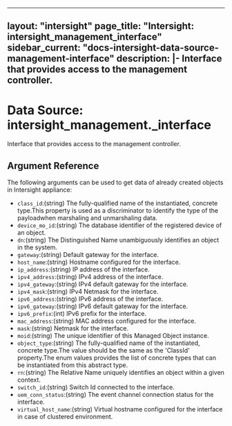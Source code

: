 
---
layout: "intersight"
page_title: "Intersight: intersight_management_interface"
sidebar_current: "docs-intersight-data-source-management-interface"
description: |-
Interface that provides access to the management controller.
---

# Data Source: intersight_management._interface
Interface that provides access to the management controller.
## Argument Reference
The following arguments can be used to get data of already created objects in Intersight appliance:
* `class_id`:(string) The fully-qualified name of the instantiated, concrete type.This property is used as a discriminator to identify the type of the payloadwhen marshaling and unmarshaling data. 
* `device_mo_id`:(string) The database identifier of the registered device of an object. 
* `dn`:(string) The Distinguished Name unambiguously identifies an object in the system. 
* `gateway`:(string) Default gateway for the interface. 
* `host_name`:(string) Hostname configured for the interface. 
* `ip_address`:(string) IP address of the interface. 
* `ipv4_address`:(string) IPv4 address of the interface. 
* `ipv4_gateway`:(string) IPv4 default gateway for the interface. 
* `ipv4_mask`:(string) IPv4 Netmask for the interface. 
* `ipv6_address`:(string) IPv6 address of the interface. 
* `ipv6_gateway`:(string) IPv6 default gateway for the interface. 
* `ipv6_prefix`:(int) IPv6 prefix for the interface. 
* `mac_address`:(string) MAC address configured for the interface. 
* `mask`:(string) Netmask for the interface. 
* `moid`:(string) The unique identifier of this Managed Object instance. 
* `object_type`:(string) The fully-qualified name of the instantiated, concrete type.The value should be the same as the 'ClassId' property.The enum values provides the list of concrete types that can be instantiated from this abstract type. 
* `rn`:(string) The Relative Name uniquely identifies an object within a given context. 
* `switch_id`:(string) Switch Id connected to the interface. 
* `uem_conn_status`:(string) The event channel connection status for the interface. 
* `virtual_host_name`:(string) Virtual hostname configured for the interface in case of clustered environment. 
